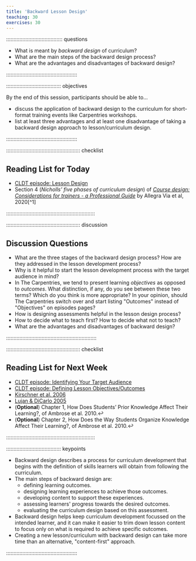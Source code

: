```yaml
---
title: 'Backward Lesson Design'
teaching: 30
exercises: 30
---
```


:::::::::::::::::::::::::::::::::::::: questions 

* What is meant by _backward design_ of curriculum?
* What are the main steps of the backward design process?
* What are the advantages and disadvantages of backward design?

::::::::::::::::::::::::::::::::::::::::::::::::

::::::::::::::::::::::::::::::::::::: objectives

By the end of this session, participants should be able to...

* discuss the application of backward design to the curriculum for short-format training events like Carpentries workshops.
* list at least three advantages and at least one disadvantage of taking a backward design approach to lesson/curriculum design.

::::::::::::::::::::::::::::::::::::::::::::::::

:::::::::::::::::::::::::::::::::::::::::::::::::: checklist

## Reading List for Today

* [CLDT episode: Lesson Design](https://tobyhodges.github.io/cldt26-preview/instructor/lesson-design.html)
* Section 4 (_Nicholls’ five phases of curriculum design_) of [_Course design: Considerations for trainers - a Professional Guide_](https://doi.org/10.7490/f1000research.1118395.1) by Allegra Via et al, 2020[^1]

::::::::::::::::::::::::::::::::::::::::::::::::::::::::::::

:::::::::::::::::::::::::::::::::::::::::::::::::: discussion

## Discussion Questions

* What are the three stages of the backward design process?
  How are they addressed in the lesson development process?
* Why is it helpful to start the lesson development process with the target audience in mind?
* In The Carpentries, we tend to present learning _objectives_ as opposed to _outcomes_. 
  What distinction, if any, do you see between these two terms?
  Which do you think is more appropriate?
  In your opinion, should The Carpentries switch over and start listing "Outcomes" instead of "Objectives" on episodes pages?
* How is designing assessments helpful in the lesson design process?
* How to decide what to teach first? How to decide what not to teach?
* What are the advantages and disadvantages of backward design?


:::::::::::::::::::::::::::::::::::::::::::::::::::::::::::::

:::::::::::::::::::::::::::::::::::::::::::::::::: checklist

## Reading List for Next Week

* [CLDT episode: Identifying Your Target Audience](https://tobyhodges.github.io/cldt26-preview/instructor/audience.html)
* [CLDT episode: Defining Lesson Objectives/Outcomes](https://tobyhodges.github.io/cldt26-preview/instructor/objectives.html)
* [Kirschner et al. 2006](https://carpentries.github.io/lesson-development-training/reference.html#litref)
* [Lujan & DiCarlo 2005](https://carpentries.github.io/lesson-development-training/reference.html#litref)
* (**Optional**) Chapter 1, How Does Students’ Prior Knowledge Affect Their Learning?, of Ambrose et al. 2010.↩︎
* (**Optional**) Chapter 2, How Does the Way Students Organize Knowledge Affect Their Learning?, of Ambrose et al. 2010.↩︎

::::::::::::::::::::::::::::::::::::::::::::::::::::::::::::

::::::::::::::::::::::::::::::::::::: keypoints 

* Backward design describes a process for curriculum development that begins with the definition of skills learners will obtain from following the curriculum.
* The main steps of backward design are: 
  * defining learning outcomes.
  * designing learning experiences to achieve those outcomes.
  * developing content to support these experiences.
  * assessing learners' progress towards the desired outcomes.
  * evaluating the curriculum design based on this assessment.
* Backward design helps keep curriculum development focussed on the intended learner, and it can make it easier to trim down lesson content to focus only on what is required to achieve specific outcomes.
* Creating a new lesson/curriculum with backward design can take more time than an alternative, "content-first" approach.

::::::::::::::::::::::::::::::::::::::::::::::::

